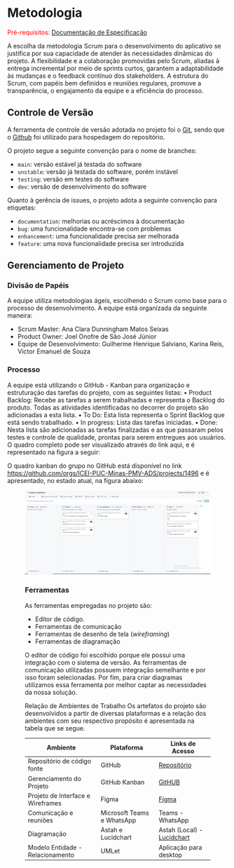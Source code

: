 
# Metodologia

<span style="color:red">Pré-requisitos: <a href="2-Especificação do Projeto.md"> Documentação de Especificação</a></span>

A escolha da metodologia Scrum para o desenvolvimento do aplicativo se justifica por sua capacidade de atender às necessidades dinâmicas do projeto. A flexibilidade e a colaboração promovidas pelo Scrum, aliadas à entrega incremental por meio de sprints curtos, garantem a adaptabilidade às mudanças e o feedback contínuo dos stakeholders. A estrutura do Scrum, com papéis bem definidos e reuniões regulares, promove a transparência, o engajamento da equipe e a eficiência do processo.
## Controle de Versão

A ferramenta de controle de versão adotada no projeto foi o
[Git](https://git-scm.com/), sendo que o [Github](https://github.com)
foi utilizado para hospedagem do repositório.

O projeto segue a seguinte convenção para o nome de branches:

- `main`: versão estável já testada do software
- `unstable`: versão já testada do software, porém instável
- `testing`: versão em testes do software
- `dev`: versão de desenvolvimento do software

Quanto à gerência de issues, o projeto adota a seguinte convenção para
etiquetas:

- `documentation`: melhorias ou acréscimos à documentação
- `bug`: uma funcionalidade encontra-se com problemas
- `enhancement`: uma funcionalidade precisa ser melhorada
- `feature`: uma nova funcionalidade precisa ser introduzida


## Gerenciamento de Projeto

### Divisão de Papéis

A equipe utiliza metodologias ágeis, escolhendo o Scrum como base para o processo de desenvolvimento. A equipe está organizada da seguinte maneira:
-	Scrum Master: Ana Clara Dunningham Matos Seixas
-	Product Owner: Joel Onofre de São José Júnior 
-	Equipe de Desenvolvimento: Guilherme Henrique Salviano, Karina Reis, Victor Emanuel de Souza


### Processo

A equipe está utilizando o GitHub - Kanban para organização e estruturação das tarefas do projeto, com as seguintes listas:
•	Product Backlog: Recebe as tarefas a serem trabalhadas e representa o Backlog do produto. Todas as atividades identificadas no decorrer do projeto são adicionadas a esta lista.
•	To Do: Esta lista representa o Sprint Backlog que está sendo trabalhado.
•	In progress: Lista das tarefas iniciadas.
•	Done: Nesta lista são adicionadas as tarefas finalizadas e as que passaram pelos testes e controle de qualidade, prontas para serem entregues aos usuários.
O quadro completo pode ser visualizado através do link aqui, e é representado na figura a seguir:

O quadro kanban do grupo no GitHub está disponível no link https://github.com/orgs/ICEI-PUC-Minas-PMV-ADS/projects/1496 e é apresentado, no estado atual, na figura abaixo:
<figure> 
  <img src="https://github.com/ICEI-PUC-Minas-PMV-ADS/pmv-ads-2024-2-e2-proj-int-t7-nutribem/blob/1f11c72df5f45342f28e9bd0506023aef744f5d2/docs/img/Kanban%20Nutribem.png"
    <figcaption>

### Ferramentas

As ferramentas empregadas no projeto são:

- Editor de código.
- Ferramentas de comunicação
- Ferramentas de desenho de tela (_wireframing_)
- Ferramentas de diagramação

O editor de código foi escolhido porque ele possui uma integração com o
sistema de versão. As ferramentas de comunicação utilizadas possuem
integração semelhante e por isso foram selecionadas. Por fim, para criar
diagramas utilizamos essa ferramenta por melhor captar as
necessidades da nossa solução.

Relação de Ambientes de Trabalho
Os artefatos do projeto são desenvolvidos a partir de diversas plataformas e a relação dos ambientes com seu respectivo propósito é apresentada na tabela que se segue.

|Ambiente | Plataforma |Links de Acesso|
|------|-----------------------------------------|----|
|Repositório de código fonte | GitHub |[Repositório](https://github.com/ICEI-PUC-Minas-PMV-ADS/pmv-ads-2024-2-e2-proj-int-t7-nutribem)| 
|Gerenciamento do Projeto | GitHub Kanban |[GitHUB](https://github.com/orgs/ICEI-PUC-Minas-PMV-ADS/projects/1496)|
|Projeto de Interface e Wireframes |Figma |[Figma](https://www.figma.com)|
|Comunicação e reuniões |Microsoft Teams e WhatsApp |Teams - WhatsApp|
|Diagramação | Astah e Lucidchart | Astah (Local) - [Lucidchart](https://lucid.app/lucidchart/54cb2334-2892-4061-a6a0-5a118a05374f/edit?viewport_loc=-2484%2C844%2C7354%2C3602%2C0_0&invitationId=inv_f3689b65-465d-4921-b8ee-8787d7d2d7e1)|
|Modelo Entidade - Relacionamento |UMLet|Aplicação para desktop|




